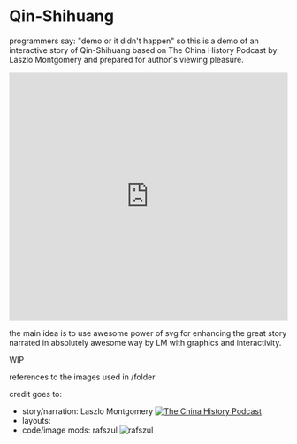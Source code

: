 # Qin-Shihuang
programmers say: "demo or it didn't happen" so this is a demo of an interactive story of Qin-Shihuang based on The China History Podcast by Laszlo Montgomery and prepared for author's viewing pleasure.

<iframe width="100%" height="450" scrolling="no" frameborder="no" src="https://w.soundcloud.com/player/?url=https%3A//api.soundcloud.com/tracks/217483961&amp;auto_play=false&amp;hide_related=false&amp;show_comments=true&amp;show_user=true&amp;show_reposts=false&amp;visual=true"></iframe>

the main idea is to use awesome power of svg for enhancing the great story narrated in absolutely awesome way by LM with graphics and interactivity.

WIP

references to the images used in /folder

credit goes to:

- story/narration: Laszlo Montgomery [![The China History Podcast](https://i1.sndcdn.com/avatars-000028914559-boem6u-t500x500.jpg)](https://soundcloud.com/chinahistorypodcast)
- layouts:
- code/image mods: rafszul ![rafszul](https://goo.gl/E6yOWv)

